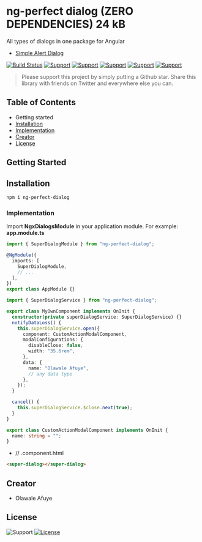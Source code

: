 # ng-perfect dialog (ZERO DEPENDENCIES) 24 kB

All types of dialogs in one package for Angular

- [Simple Alert Dialog](#simple-alert-dialog)

[![Build Status](https://travis-ci.org/joemccann/dillinger.svg?branch=master)](https://github.com/walosha/ng-perfect-dialog) [![Support](https://img.shields.io/badge/Support-Angular%202%2B-blue.svg?style=flat-square)]() [![Support](https://img.shields.io/badge/Support-Angular%204%2B-blue.svg?style=flat-square)]() [![Support](https://img.shields.io/badge/Support-Angular%205%2B-blue.svg?style=flat-square)]() [![Support](https://img.shields.io/badge/Support-Angular%206%2B-blue.svg?style=flat-square)]() [![Support](https://img.shields.io/badge/Support-Angular%207%2B-blue.svg?style=flat-square)]()

> Please support this project by simply putting a Github star. Share this library with friends on Twitter and everywhere else you can.

## Table of Contents

- Getting started
- [Installation](#installation)
- [Implementation](#implementation)
- [Creator](#creator)
- [License](#license)

## Getting Started

## Installation

```bash
npm i ng-perfect-dialog
```

### Implementation

Import **NgxDialogsModule** in your application module. For example: **app.module.ts**

```typescript
import { SuperDialogModule } from "ng-perfect-dialog";

@NgModule({
  imports: [
    SuperDialogModule,
    // ...
  ],
})
export class AppModule {}
```

```typescript
import { SuperDialogService } from "ng-perfect-dialog";

export class MyOwnComponent implements OnInit {
  constructor(private superDialogService: SuperDialogService) {}
  notifyDataLoss() {
    this.superDialogService.open({
      component: CustomActionModalComponent,
      modalConfigurations: {
        disableClose: false,
        width: "35.6rem",
      },
      data: {
        name: "Olawale Afuye",
        // any data type
      },
    });
  }

  cancel() {
    this.superDialogService.$close.next(true);
  }
}
```

```typescript
export class CustomActionModalComponent implements OnInit {
  name: string = "";
}
```

- // .component.html

```html
<super-dialog></super-dialog>
```

## Creator

- Olawale Afuye

## License

![Support](https://img.shields.io/badge/Support-ES6-blue.svg?style=flat-square) [![License](https://img.shields.io/badge/license-MIT-blue.svg?style=flat-square)]()
